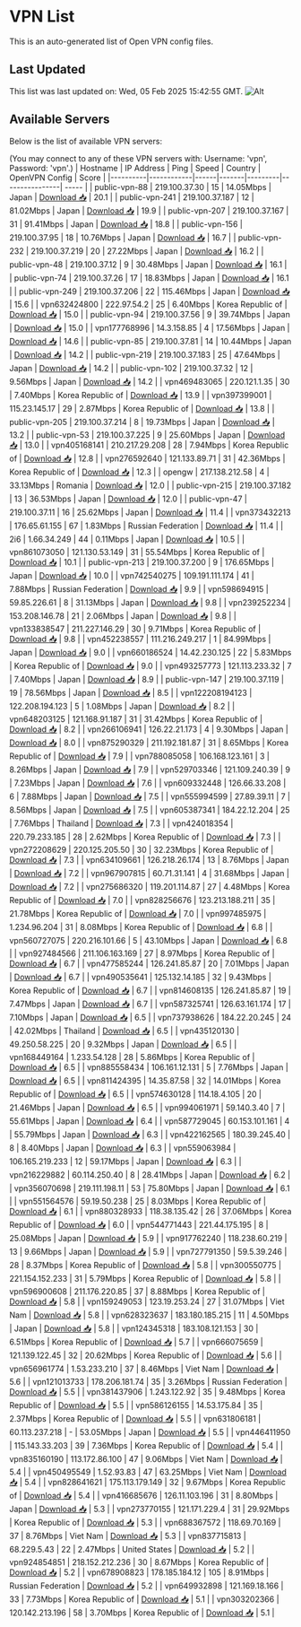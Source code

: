 # VPN List

This is an auto-generated list of Open VPN config files.

## Last Updated

This list was last updated on: Wed, 05 Feb 2025 15:42:55 GMT.
![Alt](https://repobeats.axiom.co/api/embed/186b98318ef1479477931607c1ad7d823f12451f.svg "Repobeats analytics image")

## Available Servers

Below is the list of available VPN servers:

(You may connect to any of these VPN servers with: Username: 'vpn', Password: 'vpn'.)
| Hostname | IP Address | Ping | Speed | Country | OpenVPN Config | Score |
|----------|------------|------|-------|---------|----------------| ----- |
| public-vpn-88 | 219.100.37.30 | 15 | 14.05Mbps | Japan | [Download 📥](./configs/server_0_JP.ovpn) | 20.1 |
| public-vpn-241 | 219.100.37.187 | 12 | 81.02Mbps | Japan | [Download 📥](./configs/server_1_JP.ovpn) | 19.9 |
| public-vpn-207 | 219.100.37.167 | 31 | 91.41Mbps | Japan | [Download 📥](./configs/server_2_JP.ovpn) | 18.8 |
| public-vpn-156 | 219.100.37.95 | 18 | 10.76Mbps | Japan | [Download 📥](./configs/server_3_JP.ovpn) | 16.7 |
| public-vpn-232 | 219.100.37.219 | 20 | 27.22Mbps | Japan | [Download 📥](./configs/server_4_JP.ovpn) | 16.2 |
| public-vpn-48 | 219.100.37.12 | 9 | 30.48Mbps | Japan | [Download 📥](./configs/server_5_JP.ovpn) | 16.1 |
| public-vpn-74 | 219.100.37.26 | 17 | 18.83Mbps | Japan | [Download 📥](./configs/server_6_JP.ovpn) | 16.1 |
| public-vpn-249 | 219.100.37.206 | 22 | 115.46Mbps | Japan | [Download 📥](./configs/server_7_JP.ovpn) | 15.6 |
| vpn632424800 | 222.97.54.2 | 25 | 6.40Mbps | Korea Republic of | [Download 📥](./configs/server_8_KR.ovpn) | 15.0 |
| public-vpn-94 | 219.100.37.56 | 9 | 39.74Mbps | Japan | [Download 📥](./configs/server_9_JP.ovpn) | 15.0 |
| vpn177768996 | 14.3.158.85 | 4 | 17.56Mbps | Japan | [Download 📥](./configs/server_10_JP.ovpn) | 14.6 |
| public-vpn-85 | 219.100.37.81 | 14 | 10.44Mbps | Japan | [Download 📥](./configs/server_11_JP.ovpn) | 14.2 |
| public-vpn-219 | 219.100.37.183 | 25 | 47.64Mbps | Japan | [Download 📥](./configs/server_12_JP.ovpn) | 14.2 |
| public-vpn-102 | 219.100.37.32 | 12 | 9.56Mbps | Japan | [Download 📥](./configs/server_13_JP.ovpn) | 14.2 |
| vpn469483065 | 220.121.1.35 | 30 | 7.40Mbps | Korea Republic of | [Download 📥](./configs/server_14_KR.ovpn) | 13.9 |
| vpn397399001 | 115.23.145.17 | 29 | 2.87Mbps | Korea Republic of | [Download 📥](./configs/server_15_KR.ovpn) | 13.8 |
| public-vpn-205 | 219.100.37.214 | 8 | 19.73Mbps | Japan | [Download 📥](./configs/server_16_JP.ovpn) | 13.2 |
| public-vpn-53 | 219.100.37.225 | 9 | 25.60Mbps | Japan | [Download 📥](./configs/server_17_JP.ovpn) | 13.0 |
| vpn405168141 | 210.217.29.208 | 28 | 7.94Mbps | Korea Republic of | [Download 📥](./configs/server_18_KR.ovpn) | 12.8 |
| vpn276592640 | 121.133.89.71 | 31 | 42.36Mbps | Korea Republic of | [Download 📥](./configs/server_19_KR.ovpn) | 12.3 |
| opengw | 217.138.212.58 | 4 | 33.13Mbps | Romania | [Download 📥](./configs/server_20_RO.ovpn) | 12.0 |
| public-vpn-215 | 219.100.37.182 | 13 | 36.53Mbps | Japan | [Download 📥](./configs/server_21_JP.ovpn) | 12.0 |
| public-vpn-47 | 219.100.37.11 | 16 | 25.62Mbps | Japan | [Download 📥](./configs/server_22_JP.ovpn) | 11.4 |
| vpn373432213 | 176.65.61.155 | 67 | 1.83Mbps | Russian Federation | [Download 📥](./configs/server_23_RU.ovpn) | 11.4 |
| 2i6 | 1.66.34.249 | 44 | 0.11Mbps | Japan | [Download 📥](./configs/server_24_JP.ovpn) | 10.5 |
| vpn861073050 | 121.130.53.149 | 31 | 55.54Mbps | Korea Republic of | [Download 📥](./configs/server_25_KR.ovpn) | 10.1 |
| public-vpn-213 | 219.100.37.200 | 9 | 176.65Mbps | Japan | [Download 📥](./configs/server_26_JP.ovpn) | 10.0 |
| vpn742540275 | 109.191.111.174 | 41 | 7.88Mbps | Russian Federation | [Download 📥](./configs/server_27_RU.ovpn) | 9.9 |
| vpn598694915 | 59.85.226.61 | 8 | 31.13Mbps | Japan | [Download 📥](./configs/server_28_JP.ovpn) | 9.8 |
| vpn239252234 | 153.208.146.78 | 21 | 2.06Mbps | Japan | [Download 📥](./configs/server_29_JP.ovpn) | 9.8 |
| vpn133838547 | 211.227.146.29 | 30 | 9.71Mbps | Korea Republic of | [Download 📥](./configs/server_30_KR.ovpn) | 9.8 |
| vpn452238557 | 111.216.249.217 | 1 | 84.99Mbps | Japan | [Download 📥](./configs/server_31_JP.ovpn) | 9.0 |
| vpn660186524 | 14.42.230.125 | 22 | 5.83Mbps | Korea Republic of | [Download 📥](./configs/server_32_KR.ovpn) | 9.0 |
| vpn493257773 | 121.113.233.32 | 7 | 7.40Mbps | Japan | [Download 📥](./configs/server_33_JP.ovpn) | 8.9 |
| public-vpn-147 | 219.100.37.119 | 19 | 78.56Mbps | Japan | [Download 📥](./configs/server_34_JP.ovpn) | 8.5 |
| vpn122208194123 | 122.208.194.123 | 5 | 1.08Mbps | Japan | [Download 📥](./configs/server_35_JP.ovpn) | 8.2 |
| vpn648203125 | 121.168.91.187 | 31 | 31.42Mbps | Korea Republic of | [Download 📥](./configs/server_36_KR.ovpn) | 8.2 |
| vpn266106941 | 126.22.21.173 | 4 | 9.30Mbps | Japan | [Download 📥](./configs/server_37_JP.ovpn) | 8.0 |
| vpn875290329 | 211.192.181.87 | 31 | 8.65Mbps | Korea Republic of | [Download 📥](./configs/server_38_KR.ovpn) | 7.9 |
| vpn788085058 | 106.168.123.161 | 3 | 8.26Mbps | Japan | [Download 📥](./configs/server_39_JP.ovpn) | 7.9 |
| vpn529703346 | 121.109.240.39 | 9 | 7.23Mbps | Japan | [Download 📥](./configs/server_40_JP.ovpn) | 7.6 |
| vpn609332448 | 126.66.33.208 | 6 | 7.88Mbps | Japan | [Download 📥](./configs/server_41_JP.ovpn) | 7.5 |
| vpn555994599 | 27.89.39.11 | 7 | 8.56Mbps | Japan | [Download 📥](./configs/server_42_JP.ovpn) | 7.5 |
| vpn605387341 | 184.22.12.204 | 25 | 7.76Mbps | Thailand | [Download 📥](./configs/server_43_TH.ovpn) | 7.3 |
| vpn424018354 | 220.79.233.185 | 28 | 2.62Mbps | Korea Republic of | [Download 📥](./configs/server_44_KR.ovpn) | 7.3 |
| vpn272208629 | 220.125.205.50 | 30 | 32.23Mbps | Korea Republic of | [Download 📥](./configs/server_45_KR.ovpn) | 7.3 |
| vpn634109661 | 126.218.26.174 | 13 | 8.76Mbps | Japan | [Download 📥](./configs/server_46_JP.ovpn) | 7.2 |
| vpn967907815 | 60.71.31.141 | 4 | 31.68Mbps | Japan | [Download 📥](./configs/server_47_JP.ovpn) | 7.2 |
| vpn275686320 | 119.201.114.87 | 27 | 4.48Mbps | Korea Republic of | [Download 📥](./configs/server_48_KR.ovpn) | 7.0 |
| vpn828256676 | 123.213.188.211 | 35 | 21.78Mbps | Korea Republic of | [Download 📥](./configs/server_49_KR.ovpn) | 7.0 |
| vpn997485975 | 1.234.96.204 | 31 | 8.08Mbps | Korea Republic of | [Download 📥](./configs/server_50_KR.ovpn) | 6.8 |
| vpn560727075 | 220.216.101.66 | 5 | 43.10Mbps | Japan | [Download 📥](./configs/server_51_JP.ovpn) | 6.8 |
| vpn927484566 | 211.106.163.169 | 27 | 8.97Mbps | Korea Republic of | [Download 📥](./configs/server_52_KR.ovpn) | 6.7 |
| vpn477585244 | 126.241.85.87 | 20 | 7.01Mbps | Japan | [Download 📥](./configs/server_53_JP.ovpn) | 6.7 |
| vpn490535641 | 125.132.14.185 | 32 | 9.43Mbps | Korea Republic of | [Download 📥](./configs/server_54_KR.ovpn) | 6.7 |
| vpn814608135 | 126.241.85.87 | 19 | 7.47Mbps | Japan | [Download 📥](./configs/server_55_JP.ovpn) | 6.7 |
| vpn587325741 | 126.63.161.174 | 17 | 7.10Mbps | Japan | [Download 📥](./configs/server_56_JP.ovpn) | 6.5 |
| vpn737938626 | 184.22.20.245 | 24 | 42.02Mbps | Thailand | [Download 📥](./configs/server_57_TH.ovpn) | 6.5 |
| vpn435120130 | 49.250.58.225 | 20 | 9.32Mbps | Japan | [Download 📥](./configs/server_58_JP.ovpn) | 6.5 |
| vpn168449164 | 1.233.54.128 | 28 | 5.86Mbps | Korea Republic of | [Download 📥](./configs/server_59_KR.ovpn) | 6.5 |
| vpn885558434 | 106.161.12.131 | 5 | 7.76Mbps | Japan | [Download 📥](./configs/server_60_JP.ovpn) | 6.5 |
| vpn811424395 | 14.35.87.58 | 32 | 14.01Mbps | Korea Republic of | [Download 📥](./configs/server_61_KR.ovpn) | 6.5 |
| vpn574630128 | 114.18.4.105 | 20 | 21.46Mbps | Japan | [Download 📥](./configs/server_62_JP.ovpn) | 6.5 |
| vpn994061971 | 59.140.3.40 | 7 | 55.61Mbps | Japan | [Download 📥](./configs/server_63_JP.ovpn) | 6.4 |
| vpn587729045 | 60.153.101.161 | 4 | 55.79Mbps | Japan | [Download 📥](./configs/server_64_JP.ovpn) | 6.3 |
| vpn422162565 | 180.39.245.40 | 8 | 8.40Mbps | Japan | [Download 📥](./configs/server_65_JP.ovpn) | 6.3 |
| vpn559063984 | 106.165.219.233 | 12 | 59.17Mbps | Japan | [Download 📥](./configs/server_66_JP.ovpn) | 6.3 |
| vpn216229882 | 60.114.250.40 | 8 | 28.41Mbps | Japan | [Download 📥](./configs/server_67_JP.ovpn) | 6.2 |
| vpn356070698 | 219.111.198.11 | 53 | 75.80Mbps | Japan | [Download 📥](./configs/server_68_JP.ovpn) | 6.1 |
| vpn551564576 | 59.19.50.238 | 25 | 8.03Mbps | Korea Republic of | [Download 📥](./configs/server_69_KR.ovpn) | 6.1 |
| vpn880328933 | 118.38.135.42 | 26 | 37.06Mbps | Korea Republic of | [Download 📥](./configs/server_70_KR.ovpn) | 6.0 |
| vpn544771443 | 221.44.175.195 | 8 | 25.08Mbps | Japan | [Download 📥](./configs/server_71_JP.ovpn) | 5.9 |
| vpn917762240 | 118.238.60.219 | 13 | 9.66Mbps | Japan | [Download 📥](./configs/server_72_JP.ovpn) | 5.9 |
| vpn727791350 | 59.5.39.246 | 28 | 8.37Mbps | Korea Republic of | [Download 📥](./configs/server_73_KR.ovpn) | 5.8 |
| vpn300550775 | 221.154.152.233 | 31 | 5.79Mbps | Korea Republic of | [Download 📥](./configs/server_74_KR.ovpn) | 5.8 |
| vpn596900608 | 211.176.220.85 | 37 | 8.88Mbps | Korea Republic of | [Download 📥](./configs/server_75_KR.ovpn) | 5.8 |
| vpn159249053 | 123.19.253.24 | 27 | 31.07Mbps | Viet Nam | [Download 📥](./configs/server_76_VN.ovpn) | 5.8 |
| vpn628323637 | 183.180.185.215 | 11 | 4.50Mbps | Japan | [Download 📥](./configs/server_77_JP.ovpn) | 5.8 |
| vpn124345318 | 183.108.121.153 | 30 | 6.51Mbps | Korea Republic of | [Download 📥](./configs/server_78_KR.ovpn) | 5.7 |
| vpn666075659 | 121.139.122.45 | 32 | 20.62Mbps | Korea Republic of | [Download 📥](./configs/server_79_KR.ovpn) | 5.6 |
| vpn656961774 | 1.53.233.210 | 37 | 8.46Mbps | Viet Nam | [Download 📥](./configs/server_80_VN.ovpn) | 5.6 |
| vpn121013733 | 178.206.181.74 | 35 | 3.26Mbps | Russian Federation | [Download 📥](./configs/server_81_RU.ovpn) | 5.5 |
| vpn381437906 | 1.243.122.92 | 35 | 9.48Mbps | Korea Republic of | [Download 📥](./configs/server_82_KR.ovpn) | 5.5 |
| vpn586126155 | 14.53.175.84 | 35 | 2.37Mbps | Korea Republic of | [Download 📥](./configs/server_83_KR.ovpn) | 5.5 |
| vpn631806181 | 60.113.237.218 | - | 53.05Mbps | Japan | [Download 📥](./configs/server_84_JP.ovpn) | 5.5 |
| vpn446411950 | 115.143.33.203 | 39 | 7.36Mbps | Korea Republic of | [Download 📥](./configs/server_85_KR.ovpn) | 5.4 |
| vpn835160190 | 113.172.86.100 | 47 | 9.06Mbps | Viet Nam | [Download 📥](./configs/server_86_VN.ovpn) | 5.4 |
| vpn450495549 | 1.52.93.83 | 47 | 63.25Mbps | Viet Nam | [Download 📥](./configs/server_87_VN.ovpn) | 5.4 |
| vpn828641621 | 175.113.179.149 | 32 | 9.67Mbps | Korea Republic of | [Download 📥](./configs/server_88_KR.ovpn) | 5.4 |
| vpn416685676 | 126.11.103.196 | 31 | 8.80Mbps | Japan | [Download 📥](./configs/server_89_JP.ovpn) | 5.3 |
| vpn273770155 | 121.171.229.4 | 31 | 29.92Mbps | Korea Republic of | [Download 📥](./configs/server_90_KR.ovpn) | 5.3 |
| vpn688367572 | 118.69.70.169 | 37 | 8.76Mbps | Viet Nam | [Download 📥](./configs/server_91_VN.ovpn) | 5.3 |
| vpn837715813 | 68.229.5.43 | 22 | 2.47Mbps | United States | [Download 📥](./configs/server_92_US.ovpn) | 5.2 |
| vpn924854851 | 218.152.212.236 | 30 | 8.67Mbps | Korea Republic of | [Download 📥](./configs/server_93_KR.ovpn) | 5.2 |
| vpn678908823 | 178.185.184.12 | 105 | 8.91Mbps | Russian Federation | [Download 📥](./configs/server_94_RU.ovpn) | 5.2 |
| vpn649932898 | 121.169.18.166 | 33 | 7.73Mbps | Korea Republic of | [Download 📥](./configs/server_95_KR.ovpn) | 5.1 |
| vpn303202366 | 120.142.213.196 | 58 | 3.70Mbps | Korea Republic of | [Download 📥](./configs/server_96_KR.ovpn) | 5.1 |
